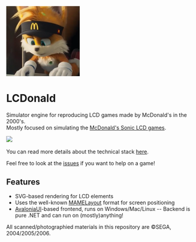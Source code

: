 <img src="cover.png" width="196">

LCDonald
===========

Simulator engine for reproducing LCD games made by McDonald's in the 2000's.  
Mostly focused on simulating the [McDonald's Sonic LCD games](http://info.sonicretro.org/McDonald%27s_Sonic_LCD_games).  

![](https://tvc-16.science/images/lcdonald/alpha1.jpg)

You can read more details about the technical stack [here](https://tvc-16.science/lcdonald.html).  

Feel free to look at the [issues](https://github.com/Difegue/LCDonald/issues) if you want to help on a game!  

## Features

* SVG-based rendering for LCD elements
* Uses the well-known [MAMELayout](https://docs.mamedev.org/techspecs/layout_files.html) format for screen positioning
* [AvaloniaUI](http://avaloniaui.net/)-based frontend, runs on Windows/Mac/Linux -- Backend is pure .NET and can run on (mostly)anything!

All scanned/photographied materials in this repository are ©️SEGA, 2004/2005/2006.
